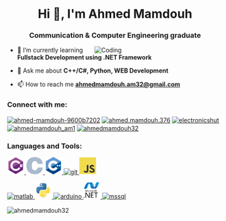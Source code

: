 <h1 align="center">Hi 👋, I'm Ahmed Mamdouh</h1>
<h3 align="center">Communication & Computer Engineering graduate</h3>

<img align="right" alt="Coding" width="300" src="https://encrypted-tbn0.gstatic.com/images?q=tbn:ANd9GcRZZtGfVH86uTqjYzTqQqmu1bq3mKffI9N5XYx-N0WZHA&s">

- 🌱 I’m currently learning **Fullstack Development using .NET Framework**

- 💬 Ask me about **C++/C#, Python, WEB Development**

- 📫 How to reach me **ahmedmamdouh.am32@gmail.com**
  
<h3 align="left">Connect with me:</h3>
<p align="left">
<a href="https://linkedin.com/in/ahmed-mamdouh-9600b7202" target="blank"><img align="center" src="https://raw.githubusercontent.com/rahuldkjain/github-profile-readme-generator/master/src/images/icons/Social/linked-in-alt.svg" alt="ahmed-mamdouh-9600b7202" height="30" width="40" /></a>
<a href="https://fb.com/ahmed.mamdouh.376" target="blank"><img align="center" src="https://raw.githubusercontent.com/rahuldkjain/github-profile-readme-generator/master/src/images/icons/Social/facebook.svg" alt="ahmed.mamdouh.376" height="30" width="40" /></a>
<a href="https://www.youtube.com/@electronicshut" target="blank"><img align="center" src="https://raw.githubusercontent.com/rahuldkjain/github-profile-readme-generator/master/src/images/icons/Social/youtube.svg" alt="electronicshut" height="30" width="40" /></a>
<a href="https://www.hackerrank.com/ahmedmamdouh_am1" target="blank"><img align="center" src="https://raw.githubusercontent.com/rahuldkjain/github-profile-readme-generator/master/src/images/icons/Social/hackerrank.svg" alt="ahmedmamdouh_am1" height="30" width="40" /></a>
<a href="https://codeforces.com/profile/ahmedmamdouh32" target="blank"><img align="center" src="https://raw.githubusercontent.com/rahuldkjain/github-profile-readme-generator/master/src/images/icons/Social/codeforces.svg" alt="ahmedmamdouh32" height="30" width="40" /></a>
</p>

<h3 align="left">Languages and Tools:</h3>

<p align="left">
  
  
<a href="https://www.w3schools.com/cs/" target="_blank" rel="noreferrer"> 
<img src="https://raw.githubusercontent.com/devicons/devicon/master/icons/csharp/csharp-original.svg" alt="csharp" width="40" height="40"/> </a> <a href="https://www.cprogramming.com/" target="_blank" rel="noreferrer"> <img src="https://raw.githubusercontent.com/devicons/devicon/master/icons/c/c-original.svg" alt="c" width="40" height="40"/> </a> <a href="https://www.w3schools.com/cpp/" target="_blank" rel="noreferrer"> <img src="https://raw.githubusercontent.com/devicons/devicon/master/icons/cplusplus/cplusplus-original.svg" alt="cplusplus" width="40" height="40"/> </a> <a href="https://git-scm.com/" target="_blank" rel="noreferrer"> <img src="https://www.vectorlogo.zone/logos/git-scm/git-scm-icon.svg" alt="git" width="40" height="40"/> </a> <a href="https://developer.mozilla.org/en-US/docs/Web/JavaScript" target="_blank" rel="noreferrer"> <img src="https://raw.githubusercontent.com/devicons/devicon/master/icons/javascript/javascript-original.svg" alt="javascript" width="40" height="40"/></a>

<a href="https://www.mathworks.com/" target="_blank" rel="noreferrer"> <img src="https://upload.wikimedia.org/wikipedia/commons/2/21/Matlab_Logo.png" alt="matlab" width="40" height="40"/> </a> <a href="https://www.python.org" target="_blank" rel="noreferrer"> <img src="https://raw.githubusercontent.com/devicons/devicon/master/icons/python/python-original.svg" alt="python" width="40" height="40"/> </a> <a href="https://www.arduino.cc/" target="_blank" rel="noreferrer"> <img src="https://cdn.worldvectorlogo.com/logos/arduino-1.svg" alt="arduino" width="40" height="40"/> </a>
 <a href="https://dotnet.microsoft.com/" target="_blank" rel="noreferrer"> 
<img src="https://raw.githubusercontent.com/devicons/devicon/master/icons/dot-net/dot-net-original-wordmark.svg" alt="dotnet" width="40" height="40"/> </a> <a href="https://www.microsoft.com/en-us/sql-server" target="_blank" rel="noreferrer"> <img src="https://www.svgrepo.com/show/303229/microsoft-sql-server-logo.svg" alt="mssql" width="40" height="40"/> </a> 


</p>


<p><img align="center" src="https://github-readme-stats.vercel.app/api/top-langs?username=ahmedmamdouh32&show_icons=true&locale=en&layout=compact" alt="ahmedmamdouh32" /></p>
